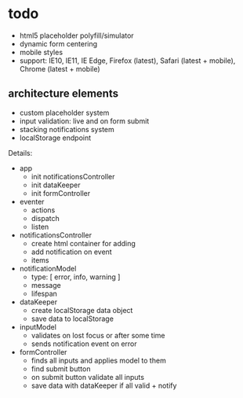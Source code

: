 # todo

- html5 placeholder polyfill/simulator
- dynamic form centering
- mobile styles
- support: IE10, IE11, IE Edge, Firefox (latest), Safari (latest + mobile), Chrome (latest + mobile)


## architecture elements

- custom placeholder system
- input validation: live and on form submit
- stacking notifications system
- localStorage endpoint

Details:

- app
    - init notificationsController
    - init dataKeeper
    - init formController
- eventer
    - actions
    - dispatch
    - listen
- notificationsController
    - create html container for adding
    - add notification on event
    - items
- notificationModel
    - type: [ error, info, warning ]
    - message
    - lifespan
- dataKeeper
    - create localStorage data object
    - save data to localStorage
- inputModel
    - validates on lost focus or after some time
    - sends notification event on error
- formController
    - finds all inputs and applies model to them
    - find submit button
    - on submit button validate all inputs
    - save data with dataKeeper if all valid + notify
